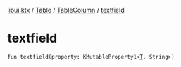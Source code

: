 [libui.ktx](../../README.md) / [Table](../README.md) / [TableColumn](README.md) / [textfield](textfield.md)

# textfield

`fun textfield(property: KMutableProperty1<`[`T`](README.md#T)`, String>)`